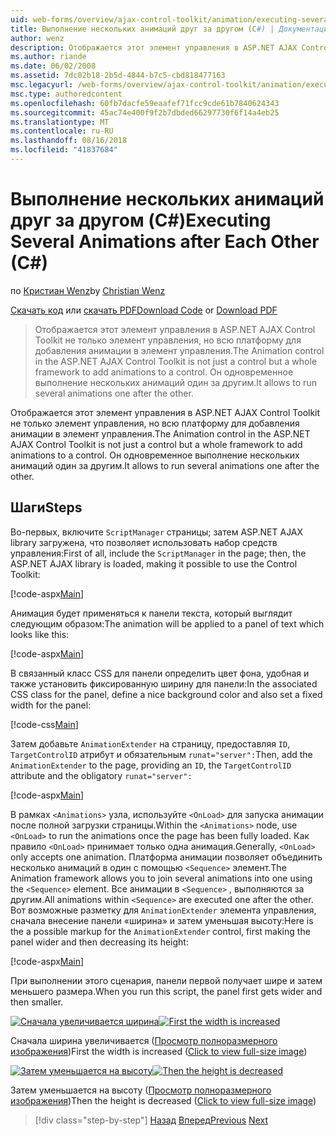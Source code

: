 ```yaml
---
uid: web-forms/overview/ajax-control-toolkit/animation/executing-several-animations-after-each-other-cs
title: Выполнение нескольких анимаций друг за другом (C#) | Документация Майкрософт
author: wenz
description: Отображается этот элемент управления в ASP.NET AJAX Control Toolkit не только элемент управления, но всю платформу для добавления анимации в элемент управления. Он позволяет выполнять severa...
ms.author: riande
ms.date: 06/02/2008
ms.assetid: 7dc02b18-2b5d-4844-b7c5-cbd818477163
msc.legacyurl: /web-forms/overview/ajax-control-toolkit/animation/executing-several-animations-after-each-other-cs
msc.type: authoredcontent
ms.openlocfilehash: 60fb7dacfe59eaafef71fcc9cde61b7840624343
ms.sourcegitcommit: 45ac74e400f9f2b7dbded66297730f6f14a4eb25
ms.translationtype: MT
ms.contentlocale: ru-RU
ms.lasthandoff: 08/16/2018
ms.locfileid: "41837684"
---
```

<a name="executing-several-animations-after-each-other-c"></a><span data-ttu-id="79dfb-104">Выполнение нескольких анимаций друг за другом (C#)</span><span class="sxs-lookup"><span data-stu-id="79dfb-104">Executing Several Animations after Each Other (C#)</span></span>
====================
<span data-ttu-id="79dfb-105">по [Кристиан Wenz](https://github.com/wenz)</span><span class="sxs-lookup"><span data-stu-id="79dfb-105">by [Christian Wenz](https://github.com/wenz)</span></span>

<span data-ttu-id="79dfb-106">[Скачать код](http://download.microsoft.com/download/f/9/a/f9a26acd-8df4-4484-8a18-199e4598f411/Animation3.cs.zip) или [скачать PDF](http://download.microsoft.com/download/6/7/1/6718d452-ff89-4d3f-a90e-c74ec2d636a3/animation3CS.pdf)</span><span class="sxs-lookup"><span data-stu-id="79dfb-106">[Download Code](http://download.microsoft.com/download/f/9/a/f9a26acd-8df4-4484-8a18-199e4598f411/Animation3.cs.zip) or [Download PDF](http://download.microsoft.com/download/6/7/1/6718d452-ff89-4d3f-a90e-c74ec2d636a3/animation3CS.pdf)</span></span>

> <span data-ttu-id="79dfb-107">Отображается этот элемент управления в ASP.NET AJAX Control Toolkit не только элемент управления, но всю платформу для добавления анимации в элемент управления.</span><span class="sxs-lookup"><span data-stu-id="79dfb-107">The Animation control in the ASP.NET AJAX Control Toolkit is not just a control but a whole framework to add animations to a control.</span></span> <span data-ttu-id="79dfb-108">Он одновременное выполнение нескольких анимаций один за другим.</span><span class="sxs-lookup"><span data-stu-id="79dfb-108">It allows to run several animations one after the other.</span></span>


<span data-ttu-id="79dfb-109">Отображается этот элемент управления в ASP.NET AJAX Control Toolkit не только элемент управления, но всю платформу для добавления анимации в элемент управления.</span><span class="sxs-lookup"><span data-stu-id="79dfb-109">The Animation control in the ASP.NET AJAX Control Toolkit is not just a control but a whole framework to add animations to a control.</span></span> <span data-ttu-id="79dfb-110">Он одновременное выполнение нескольких анимаций один за другим.</span><span class="sxs-lookup"><span data-stu-id="79dfb-110">It allows to run several animations one after the other.</span></span>

## <a name="steps"></a><span data-ttu-id="79dfb-111">Шаги</span><span class="sxs-lookup"><span data-stu-id="79dfb-111">Steps</span></span>

<span data-ttu-id="79dfb-112">Во-первых, включите `ScriptManager` страницы; затем ASP.NET AJAX library загружена, что позволяет использовать набор средств управления:</span><span class="sxs-lookup"><span data-stu-id="79dfb-112">First of all, include the `ScriptManager` in the page; then, the ASP.NET AJAX library is loaded, making it possible to use the Control Toolkit:</span></span>

[!code-aspx[Main](executing-several-animations-after-each-other-cs/samples/sample1.aspx)]

<span data-ttu-id="79dfb-113">Анимация будет применяться к панели текста, который выглядит следующим образом:</span><span class="sxs-lookup"><span data-stu-id="79dfb-113">The animation will be applied to a panel of text which looks like this:</span></span>

[!code-aspx[Main](executing-several-animations-after-each-other-cs/samples/sample2.aspx)]

<span data-ttu-id="79dfb-114">В связанный класс CSS для панели определить цвет фона, удобная и также установить фиксированную ширину для панели:</span><span class="sxs-lookup"><span data-stu-id="79dfb-114">In the associated CSS class for the panel, define a nice background color and also set a fixed width for the panel:</span></span>

[!code-css[Main](executing-several-animations-after-each-other-cs/samples/sample3.css)]

<span data-ttu-id="79dfb-115">Затем добавьте `AnimationExtender` на страницу, предоставляя `ID`, `TargetControlID` атрибут и обязательным `runat="server":`</span><span class="sxs-lookup"><span data-stu-id="79dfb-115">Then, add the `AnimationExtender` to the page, providing an `ID`, the `TargetControlID` attribute and the obligatory `runat="server":`</span></span>

[!code-aspx[Main](executing-several-animations-after-each-other-cs/samples/sample4.aspx)]

<span data-ttu-id="79dfb-116">В рамках `<Animations>` узла, используйте `<OnLoad>` для запуска анимации после полной загрузки страницы.</span><span class="sxs-lookup"><span data-stu-id="79dfb-116">Within the `<Animations>` node, use `<OnLoad>` to run the animations once the page has been fully loaded.</span></span> <span data-ttu-id="79dfb-117">Как правило `<OnLoad>` принимает только одна анимация.</span><span class="sxs-lookup"><span data-stu-id="79dfb-117">Generally, `<OnLoad>` only accepts one animation.</span></span> <span data-ttu-id="79dfb-118">Платформа анимации позволяет объединить несколько анимаций в один с помощью `<Sequence>` элемент.</span><span class="sxs-lookup"><span data-stu-id="79dfb-118">The Animation framework allows you to join several animations into one using the `<Sequence>` element.</span></span> <span data-ttu-id="79dfb-119">Все анимации в `<Sequence>` , выполняются за другим.</span><span class="sxs-lookup"><span data-stu-id="79dfb-119">All animations within `<Sequence>` are executed one after the other.</span></span> <span data-ttu-id="79dfb-120">Вот возможные разметку для `AnimationExtender` элемента управления, сначала внесение панели «ширина» и затем уменьшая высоту:</span><span class="sxs-lookup"><span data-stu-id="79dfb-120">Here is the a possible markup for the `AnimationExtender` control, first making the panel wider and then decreasing its height:</span></span>

[!code-aspx[Main](executing-several-animations-after-each-other-cs/samples/sample5.aspx)]

<span data-ttu-id="79dfb-121">При выполнении этого сценария, панели первой получает шире и затем меньшего размера.</span><span class="sxs-lookup"><span data-stu-id="79dfb-121">When you run this script, the panel first gets wider and then smaller.</span></span>


<span data-ttu-id="79dfb-122">[![Сначала увеличивается ширина](executing-several-animations-after-each-other-cs/_static/image2.png)](executing-several-animations-after-each-other-cs/_static/image1.png)</span><span class="sxs-lookup"><span data-stu-id="79dfb-122">[![First the width is increased](executing-several-animations-after-each-other-cs/_static/image2.png)](executing-several-animations-after-each-other-cs/_static/image1.png)</span></span>

<span data-ttu-id="79dfb-123">Сначала ширина увеличивается ([Просмотр полноразмерного изображения](executing-several-animations-after-each-other-cs/_static/image3.png))</span><span class="sxs-lookup"><span data-stu-id="79dfb-123">First the width is increased ([Click to view full-size image](executing-several-animations-after-each-other-cs/_static/image3.png))</span></span>


<span data-ttu-id="79dfb-124">[![Затем уменьшается на высоту](executing-several-animations-after-each-other-cs/_static/image5.png)](executing-several-animations-after-each-other-cs/_static/image4.png)</span><span class="sxs-lookup"><span data-stu-id="79dfb-124">[![Then the height is decreased](executing-several-animations-after-each-other-cs/_static/image5.png)](executing-several-animations-after-each-other-cs/_static/image4.png)</span></span>

<span data-ttu-id="79dfb-125">Затем уменьшается на высоту ([Просмотр полноразмерного изображения](executing-several-animations-after-each-other-cs/_static/image6.png))</span><span class="sxs-lookup"><span data-stu-id="79dfb-125">Then the height is decreased ([Click to view full-size image](executing-several-animations-after-each-other-cs/_static/image6.png))</span></span>

> [!div class="step-by-step"]
> <span data-ttu-id="79dfb-126">[Назад](executing-several-animations-at-the-same-time-cs.md)
> [Вперед](animation-depending-on-a-condition-cs.md)</span><span class="sxs-lookup"><span data-stu-id="79dfb-126">[Previous](executing-several-animations-at-the-same-time-cs.md)
[Next](animation-depending-on-a-condition-cs.md)</span></span>
